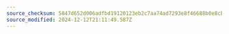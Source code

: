 ```yaml
---
source_checksum: 5847d652d006adfbd19120123eb2c7aa74ad7293e8f46688b0e8cbee8f5834da
source_modified: 2024-12-12T21:11:49.587Z
---
```


